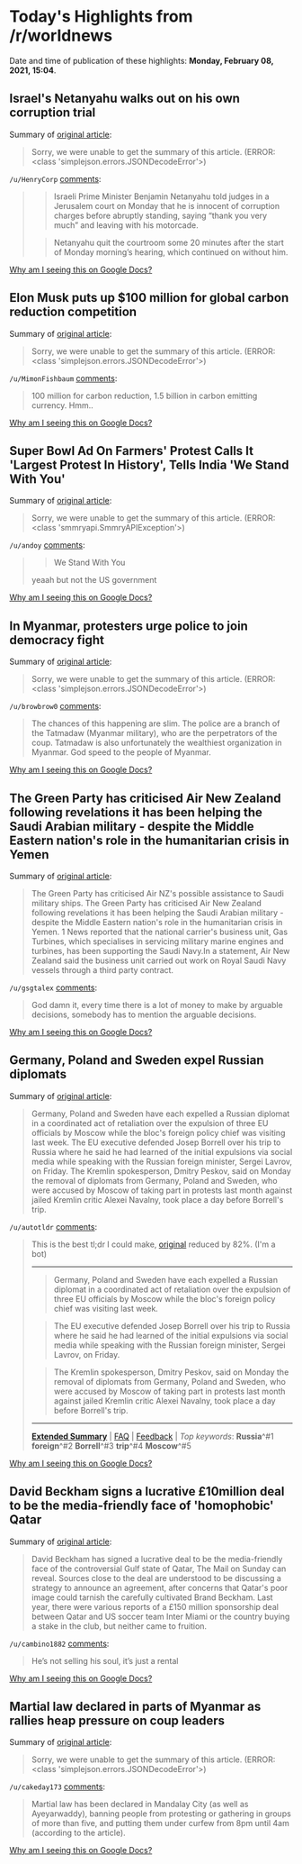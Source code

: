 # Today's Highlights from /r/worldnews

Date and time of publication of these highlights: **Monday, February 08, 2021, 15:04**.

## Israel's Netanyahu walks out on his own corruption trial

Summary of [original article](https://www.washingtonpost.com/world/middle_east/netanyahu-corruption-israel-trial/2021/02/08/108453dc-69ee-11eb-a66e-e27046e9e898_story.html):

> Sorry, we were unable to get the summary of this article. (ERROR: <class 'simplejson.errors.JSONDecodeError'>)

`/u/HenryCorp` [comments](https://www.reddit.com/r/worldnews/comments/lfe9wg/israels_netanyahu_walks_out_on_his_own_corruption/):

> > Israeli Prime Minister Benjamin Netanyahu told judges in a Jerusalem court on Monday that he is innocent of corruption charges before abruptly standing, saying “thank you very much” and leaving with his motorcade.
> 
> > Netanyahu quit the courtroom some 20 minutes after the start of Monday morning’s hearing, which continued on without him.

[Why am I seeing this on Google Docs?](https://docs.google.com/document/d/1Dc6We63vOXIZsc0op-Bt4abqkYjXzOigalQqFxmvvbM/edit?usp=sharing)

## Elon Musk puts up $100 million for global carbon reduction competition

Summary of [original article](https://www.reuters.com/article/idUSKBN2A81EJ?il=0):

> Sorry, we were unable to get the summary of this article. (ERROR: <class 'simplejson.errors.JSONDecodeError'>)

`/u/MimonFishbaum` [comments](https://www.reddit.com/r/worldnews/comments/lfbu0l/elon_musk_puts_up_100_million_for_global_carbon/):

> 100 million for carbon reduction, 1.5 billion in carbon emitting currency. Hmm..

[Why am I seeing this on Google Docs?](https://docs.google.com/document/d/1Dc6We63vOXIZsc0op-Bt4abqkYjXzOigalQqFxmvvbM/edit?usp=sharing)

## Super Bowl Ad On Farmers' Protest Calls It 'Largest Protest In History', Tells India 'We Stand With You'

Summary of [original article](https://www.indiatimes.com/sports/super-bowl-ad-on-farmers-protest-calls-it-largest-protest-in-history-tells-india-we-stand-with-you-533801.html):

> Sorry, we were unable to get the summary of this article. (ERROR: <class 'smmryapi.SmmryAPIException'>)

`/u/andoy` [comments](https://www.reddit.com/r/worldnews/comments/lf9cmv/super_bowl_ad_on_farmers_protest_calls_it_largest/):

> > We Stand With You
> 
> yeaah but not the US government

[Why am I seeing this on Google Docs?](https://docs.google.com/document/d/1Dc6We63vOXIZsc0op-Bt4abqkYjXzOigalQqFxmvvbM/edit?usp=sharing)

## In Myanmar, protesters urge police to join democracy fight

Summary of [original article](https://www.aljazeera.com/news/2021/2/8/in-myanmar-protesters-urge-police-to-join-democracy-fight):

> Sorry, we were unable to get the summary of this article. (ERROR: <class 'simplejson.errors.JSONDecodeError'>)

`/u/browbrow0` [comments](https://www.reddit.com/r/worldnews/comments/lfbq68/in_myanmar_protesters_urge_police_to_join/):

> The chances of this happening are slim. The police are a branch of the Tatmadaw (Myanmar military), who are the perpetrators of the coup. Tatmadaw is also unfortunately the wealthiest organization in Myanmar. God speed to the people of Myanmar.

[Why am I seeing this on Google Docs?](https://docs.google.com/document/d/1Dc6We63vOXIZsc0op-Bt4abqkYjXzOigalQqFxmvvbM/edit?usp=sharing)

## The Green Party has criticised Air New Zealand following revelations it has been helping the Saudi Arabian military - despite the Middle Eastern nation's role in the humanitarian crisis in Yemen

Summary of [original article](https://www.nzherald.co.nz/nz/the-green-party-slams-air-nz-after-saudi-arabian-military-revelations/DHUUVDXRPCPIHCG6YYX24V5SIM/):

> The Green Party has criticised Air NZ's possible assistance to Saudi military ships. The Green Party has criticised Air New Zealand following revelations it has been helping the Saudi Arabian military - despite the Middle Eastern nation's role in the humanitarian crisis in Yemen. 1 News reported that the national carrier's business unit, Gas Turbines, which specialises in servicing military marine engines and turbines, has been supporting the Saudi Navy.In a statement, Air New Zealand said the business unit carried out work on Royal Saudi Navy vessels through a third party contract.

`/u/gsgtalex` [comments](https://www.reddit.com/r/worldnews/comments/lfawwf/the_green_party_has_criticised_air_new_zealand/):

> God damn it, every time there is a lot of money to make by arguable decisions, somebody has to mention the arguable decisions.

[Why am I seeing this on Google Docs?](https://docs.google.com/document/d/1Dc6We63vOXIZsc0op-Bt4abqkYjXzOigalQqFxmvvbM/edit?usp=sharing)

## Germany, Poland and Sweden expel Russian diplomats

Summary of [original article](https://www.theguardian.com/world/2021/feb/08/germany-poland-sweden-expel-russia-diplomats-eu-retaliation):

> Germany, Poland and Sweden have each expelled a Russian diplomat in a coordinated act of retaliation over the expulsion of three EU officials by Moscow while the bloc's foreign policy chief was visiting last week. The EU executive defended Josep Borrell over his trip to Russia where he said he had learned of the initial expulsions via social media while speaking with the Russian foreign minister, Sergei Lavrov, on Friday. The Kremlin spokesperson, Dmitry Peskov, said on Monday the removal of diplomats from Germany, Poland and Sweden, who were accused by Moscow of taking part in protests last month against jailed Kremlin critic Alexei Navalny, took place a day before Borrell's trip.

`/u/autotldr` [comments](https://www.reddit.com/r/worldnews/comments/lfjtcn/germany_poland_and_sweden_expel_russian_diplomats/):

> This is the best tl;dr I could make, [original](https://www.theguardian.com/world/2021/feb/08/germany-poland-sweden-expel-russia-diplomats-eu-retaliation) reduced by 82%. (I'm a bot)
> *****
> > Germany, Poland and Sweden have each expelled a Russian diplomat in a coordinated act of retaliation over the expulsion of three EU officials by Moscow while the bloc&#039;s foreign policy chief was visiting last week.
> 
> > The EU executive defended Josep Borrell over his trip to Russia where he said he had learned of the initial expulsions via social media while speaking with the Russian foreign minister, Sergei Lavrov, on Friday.
> 
> > The Kremlin spokesperson, Dmitry Peskov, said on Monday the removal of diplomats from Germany, Poland and Sweden, who were accused by Moscow of taking part in protests last month against jailed Kremlin critic Alexei Navalny, took place a day before Borrell&#039;s trip.
> 
> 
> *****
> [**Extended Summary**](http://np.reddit.com/r/autotldr/comments/lfkci6/germany_poland_and_sweden_expel_russian_diplomats/) | [FAQ](http://np.reddit.com/r/autotldr/comments/31b9fm/faq_autotldr_bot/ "Version 2.02, ~556455 tl;drs so far.") | [Feedback](http://np.reddit.com/message/compose?to=%23autotldr "PM's and comments are monitored, constructive feedback is welcome.") | *Top* *keywords*: **Russia**^#1 **foreign**^#2 **Borrell**^#3 **trip**^#4 **Moscow**^#5

[Why am I seeing this on Google Docs?](https://docs.google.com/document/d/1Dc6We63vOXIZsc0op-Bt4abqkYjXzOigalQqFxmvvbM/edit?usp=sharing)

## David Beckham signs a lucrative £10million deal to be the media-friendly face of 'homophobic' Qatar

Summary of [original article](https://www.dailymail.co.uk/news/article-9232545/Gay-icon-David-Beckham-signs-lucrative-deal-media-friendly-face-homophobic-Qatar.html):

> David Beckham has signed a lucrative deal to be the media-friendly face of the controversial Gulf state of Qatar, The Mail on Sunday can reveal. Sources close to the deal are understood to be discussing a strategy to announce an agreement, after concerns that Qatar's poor image could tarnish the carefully cultivated Brand Beckham. Last year, there were various reports of a £150 million sponsorship deal between Qatar and US soccer team Inter Miami or the country buying a stake in the club, but neither came to fruition.

`/u/cambino1882` [comments](https://www.reddit.com/r/worldnews/comments/lfbqr7/david_beckham_signs_a_lucrative_10million_deal_to/):

> He’s not selling his soul, it’s just a rental

[Why am I seeing this on Google Docs?](https://docs.google.com/document/d/1Dc6We63vOXIZsc0op-Bt4abqkYjXzOigalQqFxmvvbM/edit?usp=sharing)

## Martial law declared in parts of Myanmar as rallies heap pressure on coup leaders

Summary of [original article](https://www.channelnewsasia.com/news/asia/martial-law-declared-parts-myanmar-protests-military-coup-14140170):

> Sorry, we were unable to get the summary of this article. (ERROR: <class 'simplejson.errors.JSONDecodeError'>)

`/u/cakeday173` [comments](https://www.reddit.com/r/worldnews/comments/lfbbfj/martial_law_declared_in_parts_of_myanmar_as/):

> Martial law has been declared in Mandalay City (as well as Ayeyarwaddy), banning people from protesting or gathering in groups of more than five, and putting them under curfew from 8pm until 4am (according to the article).

[Why am I seeing this on Google Docs?](https://docs.google.com/document/d/1Dc6We63vOXIZsc0op-Bt4abqkYjXzOigalQqFxmvvbM/edit?usp=sharing)

